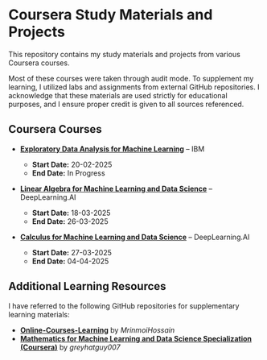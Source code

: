 # Coursera Study Materials and Projects  

This repository contains my study materials and projects from various Coursera courses.  

Most of these courses were taken through audit mode. To supplement my learning, I utilized labs and assignments from external GitHub repositories. I acknowledge that these materials are used strictly for educational purposes, and I ensure proper credit is given to all sources referenced.  

## Coursera Courses  

- **[Exploratory Data Analysis for Machine Learning](https://coursera.org/share/c9f24a434cb3c3a57dd0560d776cd7f4)** – IBM  
  - **Start Date:** 20-02-2025  
  - **End Date:** In Progress  

- **[Linear Algebra for Machine Learning and Data Science](https://coursera.org/share/4ba5d65a3df9d87e99e10296a3030624)** – DeepLearning.AI  
  - **Start Date:** 18-03-2025  
  - **End Date:** 26-03-2025  

- **[Calculus for Machine Learning and Data Science](https://coursera.org/share/0eb4398a2ae0be79a014cccf78cdb366)** – DeepLearning.AI  
  - **Start Date:** 27-03-2025  
  - **End Date:** 04-04-2025  

## Additional Learning Resources  

I have referred to the following GitHub repositories for supplementary learning materials:  

- **[Online-Courses-Learning](https://github.com/MrinmoiHossain/Online-Courses-Learning.git)** by *MrinmoiHossain*  
- **[Mathematics for Machine Learning and Data Science Specialization (Coursera)](https://github.com/greyhatguy007/Mathematics-for-Machine-Learning-and-Data-Science-Specialization-Coursera.git)** by *greyhatguy007*  
